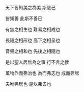 天下皆知美之為美
斯惡已

皆知善
此斯不善已

有無之相生也
難易之相成也

長短之相形也
高下之相呈也

音聲之相和也
先後之相隨也

是以聖人居無為之事
行不言之教

萬物作而弗治也
為而弗志也
成而弗居

夫唯弗居也
是以弗去也
